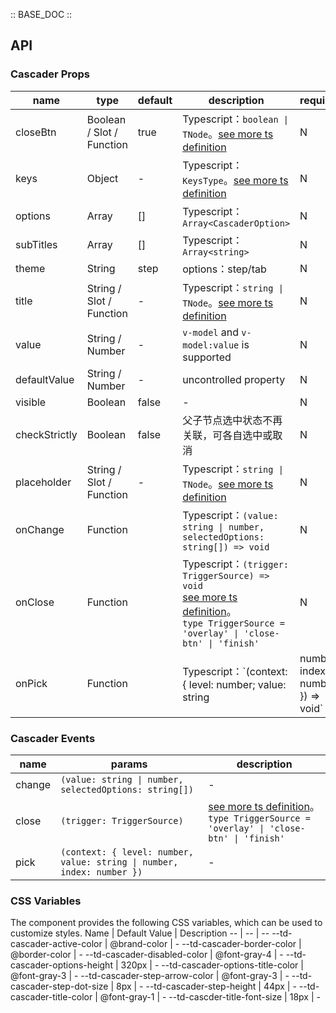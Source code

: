 :: BASE_DOC ::

## API

### Cascader Props

name | type | default | description | required
-- | -- | -- | -- | --
closeBtn | Boolean / Slot / Function | true | Typescript：`boolean \| TNode`。[see more ts definition](https://github.com/Tencent/tdesign-mobile-vue/blob/develop/src/common.ts) | N
keys | Object | - | Typescript：`KeysType`。[see more ts definition](https://github.com/Tencent/tdesign-mobile-vue/blob/develop/src/common.ts) | N
options | Array | [] | Typescript：`Array<CascaderOption>` | N
subTitles | Array | [] | Typescript：`Array<string>` | N
theme | String | step | options：step/tab | N
title | String / Slot / Function | - | Typescript：`string \| TNode`。[see more ts definition](https://github.com/Tencent/tdesign-mobile-vue/blob/develop/src/common.ts) | N
value | String / Number | - | `v-model` and `v-model:value` is supported | N
defaultValue | String / Number | - | uncontrolled property | N
visible | Boolean | false | \- | N
checkStrictly | Boolean | false | 父子节点选中状态不再关联，可各自选中或取消 | N
placeholder | String / Slot / Function | - | Typescript：`string \| TNode`。[see more ts definition](https://github.com/Tencent/tdesign-mobile-vue/blob/develop/src/common.ts) | N
onChange | Function |  | Typescript：`(value: string \| number, selectedOptions: string[]) => void`<br/> | N
onClose | Function |  | Typescript：`(trigger: TriggerSource) => void`<br/>[see more ts definition](https://github.com/Tencent/tdesign-mobile-vue/tree/develop/src/cascader/type.ts)。<br/>`type TriggerSource = 'overlay' \| 'close-btn' \| 'finish'`<br/> | N
onPick | Function |  | Typescript：`(context: { level: number; value: string | number; index: number }) => void`<br/> | N

### Cascader Events

name | params | description
-- | -- | --
change | `(value: string \| number, selectedOptions: string[])` | \-
close | `(trigger: TriggerSource)` | [see more ts definition](https://github.com/Tencent/tdesign-mobile-vue/tree/develop/src/cascader/type.ts)。<br/>`type TriggerSource = 'overlay' \| 'close-btn' \| 'finish'`<br/>
pick | `(context: { level: number, value: string \| number, index: number })` | \-


### CSS Variables
The component provides the following CSS variables, which can be used to customize styles.
Name | Default Value | Description 
-- | -- | --
--td-cascader-active-color | @brand-color | - 
--td-cascader-border-color | @border-color | - 
--td-cascader-disabled-color | @font-gray-4 | - 
--td-cascader-options-height | 320px | - 
--td-cascader-options-title-color | @font-gray-3 | - 
--td-cascader-step-arrow-color | @font-gray-3 | - 
--td-cascader-step-dot-size | 8px | - 
--td-cascader-step-height | 44px | - 
--td-cascader-title-color | @font-gray-1 | - 
--td-cascder-title-font-size | 18px | - 
